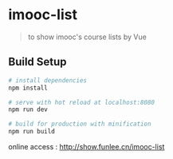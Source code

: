 # imooc-list

> to show imooc's course lists by Vue

## Build Setup

``` bash
# install dependencies
npm install

# serve with hot reload at localhost:8080
npm run dev

# build for production with minification
npm run build


```

online access : http://show.funlee.cn/imooc-list
